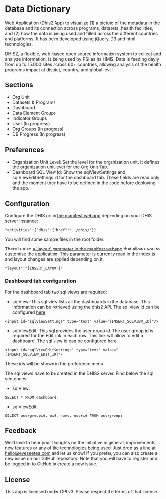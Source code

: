 # Data Dictionary

Web Application (Dhis2 App) to visualize (1) a picture of the metadata in the database and its connection across programs, datasets, health facilities, and (2) how the data is being used and filled across the different countries and platforms. It has been developed using jQuery, D3 and html technologies.

DHIS2, a flexible, web-based open source information system to collect and analyze information, is being used by PSI as its HMIS. Data is feeding dayly from up to 15.000 sites across 60+ countries, allowing analysis of the health programs impact at district, country, and global level. 

## Sections

* Org Unit
* Datasets & Programs
* Dashboard
* Data Element Groups
* Indicator Groups
* User (In progress)
* Org Groups (In progress)
* DB Progress (In progress)

## Preferences
 * Organization Unit Level: Set the level for the organization unit. It defines the organization unit level for the Org Unit Tab.
 * Dashboard SQL View Id: Show the sqlViewSettings and sqlViewEditSettings Id for the dashboard tab. These fields are read only and the moment they have to be defined in the code before deploying the app.

## Configuration
Configure the DHIS url in [the manifest.webapp](manifest.webapp#L7) depending on your DHIS server instance:
```
"activities":{"dhis":{"href":"../dhis/"}}
```
You will find some sample files in the root folder.

There is also [a 'layout' parameter in the manifest.webapp](manifest.webapp#L11) that allows you to customise the application. This parameter is currently read in the index.js and layout changes are applied depending on it.
```
"layout":"[INSERT_LAYOUT]"
```

### Dashboard tab configuration

For the dashboard tab two sql views are required:
- sqlView: This sql view lists all the dashboards in the database. This information can be retrieved using the dhis2 API. The sql view id can be configured [here](index.html#L98)
```
<input id="sqlViewSettings" type="text" value="[INSERT_SQLVIEW_ID]"/>
```

- sqlViewEdit: This sql provides the user group id. The user group id is required for the Edit link in each row. This link will allow to edit a dashboard. The sql view id can be configured [here](index.html#L101)
```
<input id="sqlViewEditSettings" type="text" value="[INSERT_SQLVIEW_EDIT_ID]"/
```
These ids will be shown in the preference menu.

The sql views have to be created in the DHIS2 server. Find below the sql sentences:
- sqlView:
```
SELECT * FROM dashboard;
```

- sqlViewEdit:
```
SELECT usergroupid, uid, name, userid FROM usergroup;
```

## Feedback

We’d love to hear your thoughts on the initiative in general, improvements, new features or any of the technologies being used. Just drop as a line at <a href="hello@eyeseetea.com">hello@eyeseetea.com</a> and let us know! If you prefer, you can also create a new issue on our GitHub repository. Note that you will have to register and be logged in to GitHub to create a new issue.

## License

This app is licensed under GPLv3. Please respect the terms of that license.
